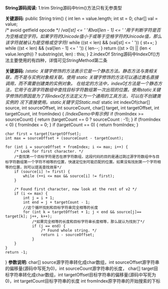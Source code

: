 **String源码阅读:**
1.trim
String源码中trim()方法只有无参类型

**关键源码:**
public String trim() {
    int len = value.length;
    int st = 0;
    char[] val = value;    
    /* avoid getfield opcode */
    /*val[st] <= ' '和val[len - 1] <= ' '用于判断字符是否为空格或空字符。如果字符的Unicode值小于或等于空格字符的Unicode值，那么该字符就被认为是空格或空字符*/
    while ((st < len) && (val[st] <= ' ')) {
        st++;
    }
    while ((st < len) && (val[len - 1] <= ' ')) {
        len--;
    }
    return ((st > 0) || (len < value.length)) ? substring(st, len) : this;
 }
2.indexOf
String源码中IndexOf()方法主要使用的有四种，详情可见StringMethod第二条

**关键源码:**
/*static 关键字修饰的方法表示它是一个静态方法。静态方法与类相关联，而不是与实例对象相关联。使用 static 关键字修饰的方法可以通过类名直接调用，而不需要创建类的实例对象。
在给定的方法中，indexOf方法是一个静态方法，它用于在源字符数组中查找目标字符数组第一次出现的位置。使用static关键字修饰的原因是为了将indexOf方法定义为一个通用的工具方法，可以在不创建类实例的
况下直接使用。static关键字见Static.md*/
static int indexOf(char[] source, int sourceOffset, int sourceCount, char[] target, int targetOffset, int targetCount, int fromIndex) { 
    /*IndexDemo中有示例*/
    if (fromIndex >= sourceCount) {
        return (targetCount == 0 ? sourceCount : -1);
    }
    if (fromIndex < 0) {
        fromIndex = 0;
    }
    if (targetCount == 0) {
        return fromIndex;
    }

    char first = target[targetOffset];
    int max = sourceOffset + (sourceCount - targetCount);

    for (int i = sourceOffset + fromIndex; i <= max; i++) {
        /* Look for first character. */
        /*查找第一个目标字符是否在原字符数组，这段代码的目的是通过跳过源字符数组中与目标字符数组第一个字符不相等的位置，快速定位到可能匹配的位置。如果没有找到第一个字符相等的位置，则可以提高查找效率*/
        if (source[i] != first) {
            while (++i <= max && source[i] != first);
        }

        /* Found first character, now look at the rest of v2 */
        if (i <= max) {
            int j = i + 1;
            int end = j + targetCount - 1;
            //这个循环找到和目标字符串完全相等的长度
            for (int k = targetOffset + 1; j < end && source[j]== target[k]; j++, k++);
                /*如果完全相等的长度和目标字符串长度相等，那么就认为找到了*/
                if (j == end) {
                    /* Found whole string. */
                    return i - sourceOffset;
                }
        }
    }
    return -1;
}
**参数说明:**
char[] source源字符串转化成char数组，int sourceOffset源字符串的偏移量(源码中写死为0)，int sourceCount源字符串的长度，
char[] target目标字符串转化成char数组，int targetOffset目标字符串的偏移量(源码中写死为0)，int targetCount目标字符串的长度
int fromIndex原字符串的开始搜索的下标
